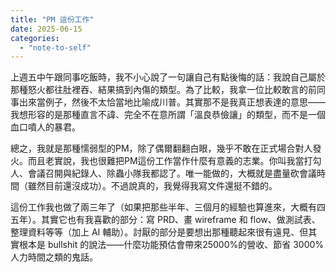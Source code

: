 ```yaml
---
title: "PM 這份工作"
date: 2025-06-15
categories: 
  - "note-to-self"
---
```


上週五中午跟同事吃飯時，我不小心說了一句讓自己有點後悔的話：我說自己屬於那種怒火都往肚裡吞、結果搞到內傷的類型。為了比較，我拿一位比較敢言的前同事出來當例子，然後不太恰當地比喻成川普。其實那不是我真正想表達的意思——我想形容的是那種直言不諱、完全不在意所謂「溫良恭儉讓」的類型，而不是一個血口噴人的暴君。

總之，我就是那種懦弱型的PM，除了偶爾翻翻白眼，幾乎不敢在正式場合對人發火。而且老實說，我也很難把PM這份工作當作什麼有意義的志業。你叫我當打勾人、會議召開與紀錄人、除蟲小隊我都認了。唯一能做的，大概就是盡量砍會議時間（雖然目前還沒成功）。不過說真的，我覺得我寫文件還挺不錯的。

這份工作我也做了兩三年了（如果把那些半年、三個月的經驗也算進來，大概有四五年）。其實它也有我喜歡的部分：寫 PRD、畫 wireframe 和 flow、做測試表、整理資料等等（加上 AI 輔助）。討厭的部分是要想出那種聽起來很有遠見、但其實根本是 bullshit 的說法——什麼功能預估會帶來25000%的營收、節省 3000% 人力時間之類的鬼話。

